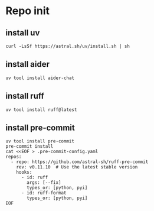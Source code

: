 # Repo init
## install uv
```
curl -LsSf https://astral.sh/uv/install.sh | sh
```
## install aider
```
uv tool install aider-chat
```
## install ruff
```
uv tool install ruff@latest
```
## install pre-commit
```
uv tool install pre-commit
pre-commit install
cat <<EOF > .pre-commit-config.yaml
repos:
  - repo: https://github.com/astral-sh/ruff-pre-commit
    rev: v0.11.10  # Use the latest stable version
    hooks:
      - id: ruff
        args: [--fix]
        types_or: [python, pyi]
      - id: ruff-format
        types_or: [python, pyi]
EOF
```
